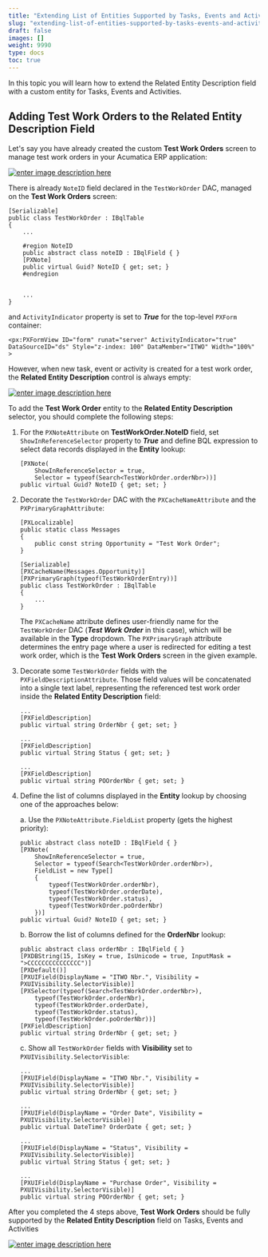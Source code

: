 ```yaml
---
title: "Extending List of Entities Supported by Tasks, Events and Activities"
slug: "extending-list-of-entities-supported-by-tasks-events-and-activities"
draft: false
images: []
weight: 9990
type: docs
toc: true
---
```


In this topic you will learn how to extend the Related Entity Description field  with a custom entity for Tasks, Events and Activities.

## Adding Test Work Orders to the Related Entity Description Field
Let's say you have already created the custom **Test Work Orders** screen to manage test work orders in your Acumatica ERP application:

[![enter image description here][1]][1]

There is already `NoteID` field declared in the `TestWorkOrder` DAC, managed on the **Test Work Orders** screen:

    [Serializable]
    public class TestWorkOrder : IBqlTable
    {
        ...

        #region NoteID
        public abstract class noteID : IBqlField { }
        [PXNote]
        public virtual Guid? NoteID { get; set; }
        #endregion


        ...
    }

and `ActivityIndicator` property is set to ***True*** for the top-level `PXForm` container:

    <px:PXFormView ID="form" runat="server" ActivityIndicator="true" DataSourceID="ds" Style="z-index: 100" DataMember="ITWO" Width="100%" >

However, when new task, event or activity is created for a test work order, the **Related Entity Description** control is always empty:

[![enter image description here][2]][2]

To add the **Test Work Order** entity to the **Related Entity Description** selector, you should complete the following steps:

 1. For the `PXNoteAttribute` on **TestWorkOrder.NoteID** field, set `ShowInReferenceSelector` property to ***True*** and define BQL expression to select data records displayed in the **Entity** lookup:

        [PXNote(
            ShowInReferenceSelector = true,
            Selector = typeof(Search<TestWorkOrder.orderNbr>))]
        public virtual Guid? NoteID { get; set; }


 2. Decorate the `TestWorkOrder` DAC with the `PXCacheNameAttribute` and the `PXPrimaryGraphAttribute`:

        [PXLocalizable]
        public static class Messages
        {
            public const string Opportunity = "Test Work Order";
        }

        [Serializable]
        [PXCacheName(Messages.Opportunity)]
        [PXPrimaryGraph(typeof(TestWorkOrderEntry))]
        public class TestWorkOrder : IBqlTable
        {
            ...
        }

    The `PXCacheName` attribute defines user-friendly name for the `TestWorkOrder` DAC (***Test Work Order*** in this case), which will be available in the **Type** dropdown. The `PXPrimaryGraph` attribute determines the entry page where a user is redirected for editing a test work order, which is the **Test Work Orders** screen in the given example.

 3. Decorate some `TestWorkOrder` fields with the `PXFieldDescriptionAttribute`. Those field values will be concatenated into a single text label, representing the referenced test work order inside the **Related Entity Description** field:

        ...
        [PXFieldDescription]
        public virtual string OrderNbr { get; set; }

        ...
        [PXFieldDescription]
        public virtual String Status { get; set; }

        ...
        [PXFieldDescription]
        public virtual string POOrderNbr { get; set; }

 4. Define the list of columns displayed in the **Entity** lookup by choosing one of the approaches below:

     a. Use the `PXNoteAttribute.FieldList` property (gets the highest priority):

        public abstract class noteID : IBqlField { }
        [PXNote(
            ShowInReferenceSelector = true,
            Selector = typeof(Search<TestWorkOrder.orderNbr>),
            FieldList = new Type[]
            {
                typeof(TestWorkOrder.orderNbr),
                typeof(TestWorkOrder.orderDate),
                typeof(TestWorkOrder.status),
                typeof(TestWorkOrder.poOrderNbr)
            })]
        public virtual Guid? NoteID { get; set; }

     b. Borrow the list of columns defined for the **OrderNbr** lookup:

        public abstract class orderNbr : IBqlField { }
        [PXDBString(15, IsKey = true, IsUnicode = true, InputMask = ">CCCCCCCCCCCCCCC")]
        [PXDefault()]
        [PXUIField(DisplayName = "ITWO Nbr.", Visibility = PXUIVisibility.SelectorVisible)]
        [PXSelector(typeof(Search<TestWorkOrder.orderNbr>),
            typeof(TestWorkOrder.orderNbr),
            typeof(TestWorkOrder.orderDate),
            typeof(TestWorkOrder.status),
            typeof(TestWorkOrder.poOrderNbr))]
        [PXFieldDescription]
        public virtual string OrderNbr { get; set; }

     c. Show all `TestWorkOrder` fields with **Visibility** set to `PXUIVisibility.SelectorVisible`:

        ...
        [PXUIField(DisplayName = "ITWO Nbr.", Visibility = PXUIVisibility.SelectorVisible)]
        public virtual string OrderNbr { get; set; }

        ...
        [PXUIField(DisplayName = "Order Date", Visibility = PXUIVisibility.SelectorVisible)]
        public virtual DateTime? OrderDate { get; set; }

        ...
        [PXUIField(DisplayName = "Status", Visibility = PXUIVisibility.SelectorVisible)]
        public virtual String Status { get; set; }

        ...
        [PXUIField(DisplayName = "Purchase Order", Visibility = PXUIVisibility.SelectorVisible)]
        public virtual string POOrderNbr { get; set; }

After you completed the 4 steps above, **Test Work Orders** should be fully supported by the **Related Entity Description** field on Tasks, Events and Activities

[![enter image description here][3]][3]


  [1]: https://i.stack.imgur.com/br7c7.png
  [2]: https://i.stack.imgur.com/QoEQC.png
  [3]: https://i.stack.imgur.com/DVy78.png

